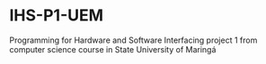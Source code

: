 # IHS-P1-UEM
Programming for Hardware and Software Interfacing project 1 from computer science course in State University of Maringá
